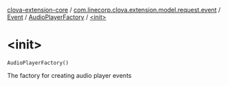 [clova-extension-core](../../../index.md) / [com.linecorp.clova.extension.model.request.event](../../index.md) / [Event](../index.md) / [AudioPlayerFactory](index.md) / [&lt;init&gt;](./-init-.md)

# &lt;init&gt;

`AudioPlayerFactory()`

The factory for creating audio player events

